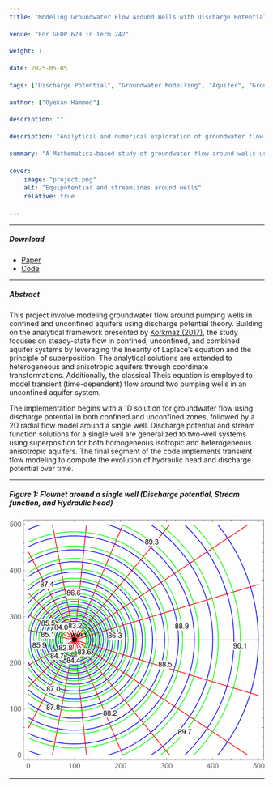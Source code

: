 ```yaml
---
title: "Modeling Groundwater Flow Around Wells with Discharge Potential"

venue: "For GEOP 629 in Term 242"

weight: 1

date: 2025-05-05

tags: ["Discharge Potential", "Groundwater Modelling", "Aquifer", "Groundwater Flow", "Confined Aquifer", "Unconfined Aquifer", "Pumping Wells", "Steady Flow", "Transient (Unsteady) Flow", "Heterogeneous", "Anisotropic Flow", "Theis Equation", "Wolfram Mathematica"]

author: ["Oyekan Hammed"]

description: "" 

description: "Analytical and numerical exploration of groundwater flow in confined, unconfined, and combined aquifer systems using discharge potential theory."

summary: "A Mathematica-based study of groundwater flow around wells using analytical discharge potential formulations for steady-state and transient conditions in both isotropic and anisotropic aquifers."

cover:
    image: "project.png"
    alt: "Equipotential and streamlines around wells"
    relative: true

---
```


---

##### Download

+ [Paper](final_project.pdf)
+ [Code](/projects/project1/final_project.nb)

---

##### Abstract

This project involve modeling groundwater flow around pumping wells in confined and unconfined aquifers using discharge potential theory. Building on the analytical framework presented by [Korkmaz (2017)](https://www.ewra.net/ew/pdf/EW_2017_57_52.pdf), the study focuses on steady-state flow in confined, unconfined, and combined aquifer systems by leveraging the linearity of Laplace’s equation and the principle of superposition. The analytical solutions are extended to heterogeneous and anisotropic aquifers through coordinate transformations. Additionally, the classical Theis equation is employed to model transient (time-dependent) flow around two pumping wells in an unconfined aquifer system.

The implementation begins with a 1D solution for groundwater flow using discharge potential in both confined and unconfined zones, followed by a 2D radial flow model around a single well. Discharge potential and stream function solutions for a single well are generalized to two-well systems using superposition for both homogeneous isotropic and heterogeneous anisotropic aquifers. The final segment of the code implements transient flow modeling to compute the evolution of hydraulic head and discharge potential over time.

---

##### Figure 1: Flownet around a single well (Discharge potential, Stream function, and Hydraulic head)

![](pic1.png)

---

<!-- ##### Related material

+ [Presentation slides](presentation2.pdf)
+ [Wikipedia entry](https://en.wikipedia.org/wiki/The_Finer_Points_of_Sausage_Dogs) -->
